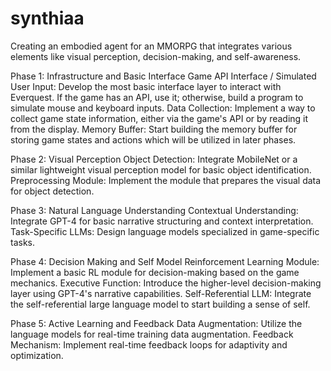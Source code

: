 # synthiaa
Creating an embodied agent for an MMORPG that integrates various elements like visual perception, decision-making, and self-awareness.

Phase 1: Infrastructure and Basic Interface
Game API Interface / Simulated User Input: Develop the most basic interface layer to interact with Everquest. If the game has an API, use it; otherwise, build a program to simulate mouse and keyboard inputs.
Data Collection: Implement a way to collect game state information, either via the game's API or by reading it from the display.
Memory Buffer: Start building the memory buffer for storing game states and actions which will be utilized in later phases.

Phase 2: Visual Perception
Object Detection: Integrate MobileNet or a similar lightweight visual perception model for basic object identification.
Preprocessing Module: Implement the module that prepares the visual data for object detection.

Phase 3: Natural Language Understanding
Contextual Understanding: Integrate GPT-4 for basic narrative structuring and context interpretation.
Task-Specific LLMs: Design language models specialized in game-specific tasks.

Phase 4: Decision Making and Self Model
Reinforcement Learning Module: Implement a basic RL module for decision-making based on the game mechanics.
Executive Function: Introduce the higher-level decision-making layer using GPT-4's narrative capabilities.
Self-Referential LLM: Integrate the self-referential large language model to start building a sense of self.

Phase 5: Active Learning and Feedback
Data Augmentation: Utilize the language models for real-time training data augmentation.
Feedback Mechanism: Implement real-time feedback loops for adaptivity and optimization.
